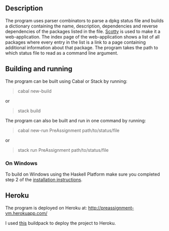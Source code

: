 ## Description
The program uses parser combinators to parse a dpkg status file and builds a dictionary containing the name, description, dependencies and reverse dependencies of the packages listed in the file. [Scotty](https://hackage.haskell.org/package/scotty) is used to make it a web-application. The index page of the web-application shows a list of all packages where every entry in the list is a link to a page containing additional information about that package. The program takes the path to which status file to read as a command line argument.

## Building and running
The program can be built using Cabal or Stack by running:

> cabal new-build

or

> stack build

The program can also be built and run in one command by running:

> cabal new-run PreAssignment path/to/status/file

or

> stack run PreAssignment path/to/status/file

### On Windows
To build on Windows using the Haskell Platform make sure you completed step 2 of the [installation instructions](https://www.haskell.org/platform/).

## Heroku
The program is deployed on Heroku at: http://preassignment-vm.herokuapp.com/

I used [this](https://github.com/mfine/heroku-buildpack-stack) buildpack to deploy the project to Heroku.
